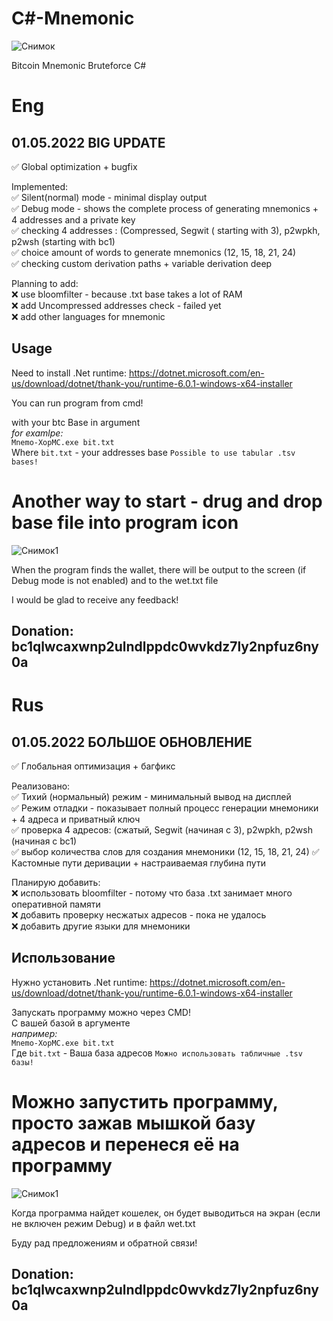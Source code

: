 # C#-Mnemonic  
![Снимок](https://user-images.githubusercontent.com/89750173/166121137-da013484-1edd-497f-83ea-056ffd0ef078.PNG)

Bitcoin Mnemonic Bruteforce C#  

# Eng  
## 01.05.2022 BIG UPDATE
✅ Global optimization + bugfix  

Implemented:  
✅ Silent(normal) mode - minimal display output  
✅ Debug mode - shows the complete process of generating mnemonics + 4 addresses and a private key  
✅ checking 4 addresses : (Compressed, Segwit ( starting with 3), p2wpkh, p2wsh (starting with bc1)  
✅ choice amount of words to generate mnemonics (12, 15, 18, 21, 24)  
✅ checking custom derivation paths + variable derivation deep

Planning to add:  
❌ use bloomfilter - because .txt base takes a lot of RAM  
❌ add Uncompressed addresses check - failed yet  
❌ add other languages for mnemonic  

## Usage  
Need to install .Net runtime: https://dotnet.microsoft.com/en-us/download/dotnet/thank-you/runtime-6.0.1-windows-x64-installer  

You can run program from cmd!   

with your btc Base in argument   
*for examlpe:*  
`Mnemo-XopMC.exe bit.txt`  
Where `bit.txt` - your addresses base `Possible to use tabular .tsv bases!` 

# Another way to start - drug and drop base file into program icon
![Снимок1](https://user-images.githubusercontent.com/89750173/166121357-5ee60d2f-8f49-4de1-8fcc-084561a00ea9.PNG)

When the program finds the wallet, there will be output to the screen (if Debug mode is not enabled) and to the wet.txt file  

I would be glad to receive any feedback!  

Donation: bc1qlwcaxwnp2ulndlppdc0wvkdz7ly2npfuz6ny0a  
--------

# Rus  
## 01.05.2022 БОЛЬШОЕ ОБНОВЛЕНИЕ
✅ Глобальная оптимизация + багфикс  

Реализовано:  
✅ Тихий (нормальный) режим - минимальный вывод на дисплей  
✅ Режим отладки - показывает полный процесс генерации мнемоники + 4 адреса и приватный ключ  
✅ проверка 4 адресов: (сжатый, Segwit (начиная с 3), p2wpkh, p2wsh (начиная с bc1)  
✅ выбор количества слов для создания мнемоники (12, 15, 18, 21, 24)
✅ Кастомные пути деривации + настраиваемая глубина пути

Планирую добавить:   
❌ использовать bloomfilter - потому что база .txt занимает много оперативной памяти  
❌ добавить проверку несжатых адресов - пока не удалось  
❌ добавить другие языки для мнемоники  

## Использование 
Нужно установить .Net runtime: https://dotnet.microsoft.com/en-us/download/dotnet/thank-you/runtime-6.0.1-windows-x64-installer  

Запускать программу можно через CMD!   
С вашей базой в аргументе    
*например:*  
`Mnemo-XopMC.exe bit.txt`  
Где `bit.txt` - Ваша база адресов   `Можно использовать табличные .tsv базы!`  

# Можно запустить программу, просто зажав мышкой базу адресов и перенеся её на программу
![Снимок1](https://user-images.githubusercontent.com/89750173/166121357-5ee60d2f-8f49-4de1-8fcc-084561a00ea9.PNG)

Когда программа найдет кошелек, он будет выводиться на экран (если не включен режим Debug) и в файл wet.txt   

Буду рад предложениям и обратной связи!

Donation: bc1qlwcaxwnp2ulndlppdc0wvkdz7ly2npfuz6ny0a  
--------


